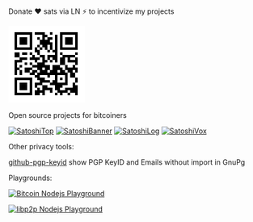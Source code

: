 Donate ❤️ sats via LN ⚡ to incentivize my projects

[![image](./donate.png)](https://getalby.com/p/st3b1t)

Open source projects for bitcoiners

 [![SatoshiTop](https://img.shields.io/github/stars/st3b1t/SatoshiTop?style=social&label=SatoshiTop)](https://github.com/st3b1t/SatoshiTop) 
 [![SatoshiBanner](https://img.shields.io/github/stars/st3b1t/SatoshiBanner?style=social&label=SatoshiBanner)](https://github.com/st3b1t/SatoshiBanner) 
 [![SatoshiLog](https://img.shields.io/github/stars/st3b1t/SatoshiLog?style=social&label=SatoshiLog)](https://github.com/st3b1t/SatoshiLog)
 [![SatoshiVox](https://img.shields.io/github/stars/st3b1t/SatoshiVox?style=social&label=SatoshiVox)](https://github.com/st3b1t/SatoshiVox)

Other privacy tools:

[github-pgp-keyid](https://st3b1t.github.io/github-pgp-keyid/) show PGP KeyID and Emails without import in GnuPg

Playgrounds:

[![Bitcoin Nodejs Playground](https://img.shields.io/github/stars/st3b1t/bitcoin-nodejs-playground?style=social&label=bitcoin-nodejs-playground)](https://github.com/st3b1t/bitcoin-nodejs-playground)


[![libp2p Nodejs Playground](https://img.shields.io/github/stars/st3b1t/libp2p-nodejs-playground?style=social&label=libp2p-nodejs-playground)]([https://github.com/st3b1t/bitcoin-nodejs-playground](https://github.com/st3b1t/libp2p-nodejs-playground))
